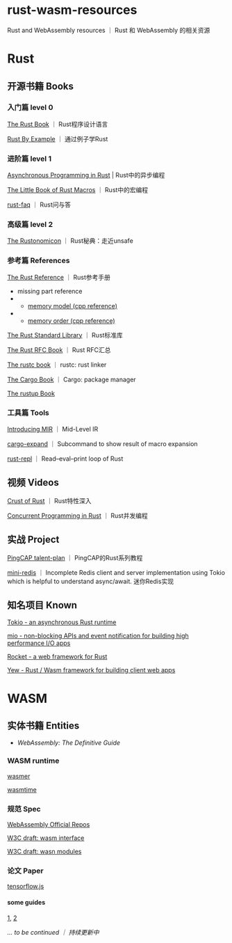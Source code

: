 # rust-wasm-resources
Rust and WebAssembly resources ｜ Rust 和 WebAssembly 的相关资源

# Rust

## 开源书籍 Books

### 入门篇 level 0
[The Rust Book](https://doc.rust-lang.org/book/) ｜ Rust程序设计语言

[Rust By Example](https://doc.rust-lang.org/rust-by-example/) ｜ 通过例子学Rust

### 进阶篇 level 1
[Asynchronous Programming in Rust](https://rust-lang.github.io/async-book) | Rust中的异步编程

[The Little Book of Rust Macros](https://danielkeep.github.io/tlborm/book/index.html) ｜ Rust中的宏编程

[rust-faq](https://github.com/dtolnay/rust-faq) ｜ Rust问与答

### 高级篇 level 2
[The Rustonomicon](https://doc.rust-lang.org/nomicon/) ｜ Rust秘典：走近unsafe

### 参考篇 References
[The Rust Reference](https://doc.rust-lang.org/reference/introduction.html) ｜ Rust参考手册

- missing part reference
- - [memory model (cpp reference)](https://en.cppreference.com/w/cpp/language/memory_model)
- - [memory order (cpp reference)](https://en.cppreference.com/w/c/atomic/memory_order)

[The Rust Standard Library](https://doc.rust-lang.org/std/) ｜ Rust标准库

[The Rust RFC Book](https://rust-lang.github.io/rfcs/introduction.html) ｜ Rust RFC汇总

[The rustc book](https://doc.bccnsoft.com/docs/rust-1.36.0-docs-html/rustc/print.html#what-is-rustc) ｜ rustc: rust linker

[The Cargo Book](https://doc.rust-lang.org/cargo/) ｜ Cargo: package manager

[The rustup Book](https://rust-lang.github.io/rustup/)

### 工具篇 Tools
[Introducing MIR](https://blog.rust-lang.org/2016/04/19/MIR.html) ｜ Mid-Level IR

[cargo-expand](https://github.com/dtolnay/cargo-expand) ｜ Subcommand to show result of macro expansion

[rust-repl](https://replit.com/new/rust) ｜ Read–eval–print loop of Rust


## 视频 Videos
[Crust of Rust](https://www.youtube.com/watch?v=rAl-9HwD858&list=PLqbS7AVVErFiWDOAVrPt7aYmnuuOLYvOa) ｜ Rust特性深入

[Concurrent Programming in Rust](https://www.youtube.com/playlist?list=PL5aMzERQ_OZ9j40DJNlsem2qAGoFbfwb4) ｜ Rust并发编程

## 实战 Project
[PingCAP talent-plan](https://github.com/pingcap/talent-plan) ｜ PingCAP的Rust系列教程

[mini-redis](https://github.com/tokio-rs/mini-redis) ｜ Incomplete Redis client and server implementation using Tokio which is helpful to understand async/await. 迷你Redis实现

## 知名项目 Known
[Tokio - an asynchronous Rust runtime](https://github.com/tokio-rs/tokio)

[mio - non-blocking APIs and event notification for building high performance I/O apps](https://github.com/tokio-rs/mio)

[Rocket - a web framework for Rust](https://github.com/SergioBenitez/Rocket/tree/v0.5-rc)

[Yew - Rust / Wasm framework for building client web apps](https://github.com/yewstack/yew)

# WASM

## 实体书籍 Entities
- *WebAssembly: The Definitive Guide*

### WASM runtime
[wasmer](https://github.com/wasmerio/wasmer)

[wasmtime](https://github.com/bytecodealliance/wasmtime)

### 规范 Spec
[WebAssembly Official Repos](https://github.com/WebAssembly)

[W3C draft: wasm interface](https://webassembly.github.io/spec/js-api/)

[W3C draft: wasn modules](https://webassembly.github.io/esm-integration/js-api/index.html#esm-integration)

### 论文 Paper
[tensorflow.js](https://arxiv.org/pdf/1901.05350.pdf)

#### some guides
[1](https://www.joshfinnie.com/blog/using-webassembly-created-in-rust-for-fast-react-components/), [2](https://www.lirui.tech/post/2022/bf75512a88f1.html)



*... to be continued ｜ 持续更新中*
